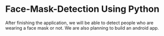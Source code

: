 # Face-Mask-Detection Using Python
After finishing the application, we will be able to detect people who are wearing a face mask or not. We are also planning to build an android app.
